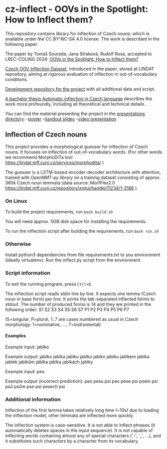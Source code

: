 # cz-inflect - OOVs in the Spotlight: How to Inflect them?

This repository contains library for inflection of Czech nouns, which is available under the CC BY-NC-SA 4.0 license. The work is described in the following paper:

The paper by Tomáš Sourada, Jana Straková, Rudolf Rosa, accepted to LREC-COLING 2024: [OOVs in the Spotlight: How to Inflect them?](https://doi.org/10.48550/arXiv.2404.08974)

[Czech OOV Inflection Dataset](http://hdl.handle.net/11234/1-5471), introduced in the paper, stored at LINDAT repository, aiming at rigorous evaluation of inflection in out-of-vocabulary conditions.

[Development repository for the project](https://github.com/tomsouri/cz-inflect-dev) with all additional data and script.

[A bachelor thesis Automatic inflection in Czech language](http://hdl.handle.net/20.500.11956/184286) describes the work more profoundly, including all theoretical and technical details.

You can find the material presenting the project in the [presentations directory](presentations/):
-[poster](presentations/poster-OOVs-in-the-Spotlight-How-to-Inflect-them.pdf)
-[handout slides](presentations/handout-OOVs-in-the-Spotlight-How-to-Inflect-them.pdf)
-[video presentation](presentations/video-OOVs-in-the-Spotlight-How-to-Inflect-them.mp4)

## Inflection of Czech nouns

This project provides a morphological guesser for inflection of Czech nouns. It focuses on inflection of out-of-vocabulary words. (For other words we recommend MorphoDiTa tool https://lindat.mff.cuni.cz/services/morphodita/ )

The guesser is a LSTM-based encoder-decoder architecture with attention, trained with OpenNMT-py library on a training dataset consisting of approx. 360k Czech noun lemmata (data source: MorfFlex2.0 https://lindat.mff.cuni.cz/repository/xmlui/handle/11234/1-3186 ).


### On Linux

To build the project requirements, run
`bash build.sh`

You will need approx. 5GB disk space for installing the requirements.

To run the inflection script after building the requirements, run
`bash run.sh`

### Otherwise

Install python3 dependencies from file requirements.txt to you environment (ideally virtualenv).
Run the inflect.py script from the environment.

### Script information
To exit the running program, press `Ctrl+D`.

The inflection script reads stdin line by line. It expects one lemma (Czech noun in base form) per line.
It prints the tab-separated inflected forms to stdout.
The number of produced forms is 14 and they are printed in the following order:
S1	S2	S3	S4	S5	S6	S7	P1	P2	P3	P4	P5	P6	P7

(S=singular, P=plural, 1..7 are cases numbered as usual in Czech morphology: 1=nominative, ..., 7=instrumental)

#### Examples
Example input:
jablko

Example output:
jablko	jablka	jablku	jablko	jablko	jablku	jablkem	jablka	jablek	jablkům	jablka	jablka	jablkách	jablky

 
Example input:
pes

Example output (incorrect prediction):
pes	pesu	psi	pes	pese	psi	psem	psi	psů	psům	pse	psi	pesech	psi


### Additional information
Inflection of the first lemma takes relatively long time (~10s) due to loading the inflection model, other lemmata are inflected more quickly.

The inflection system is case-sensitive. It is not able to inflect phrases (it automatically deletes spaces in the input sequence). It is not capable of inflecting words containing almost any of special characters ('-', '_', ...), and it substitutes such characters by a character from its vocabulary.

